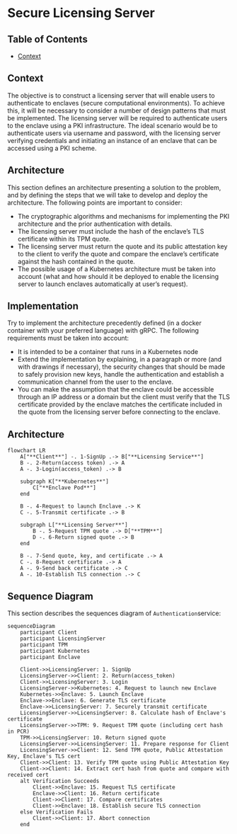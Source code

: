 
# Secure Licensing Server
## Table of Contents
- [Context](#context)

## Context
The objective is to construct a licensing server that will enable users to authenticate to enclaves (secure computational environments).
To achieve this, it will be necessary to consider a number of design patterns that must be implemented. 
The licensing server will be required to authenticate users to the enclave using a PKI infrastructure. 
The ideal scenario would be to authenticate users via username and password, with the licensing server verifying credentials and initiating an instance of an enclave that can be accessed using a PKI scheme.

## Architecture
This section defines an architecture presenting a solution to the problem, and by defining the steps that we will take to develop and deploy the architecture. The following points are important to consider:

* The cryptographic algorithms and mechanisms for implementing the PKI architecture and the prior authentication with details.
* The licensing server must include the hash of the enclave’s TLS certificate within its TPM quote. 
* The licensing server must return the quote and its public attestation key to the client to verify the quote and compare the enclave’s certificate against the hash contained in the quote.
* The possible usage of a Kubernetes architecture must be taken into account (what and how should it be deployed to enable the licensing server to launch enclaves automatically at user’s request). 

## Implementation
Try to implement the architecture precedently defined (in a docker container with your preferred language) with gRPC. 
The following requirements must be taken into account:
* It is intended to be a container that runs in a Kubernetes node
* Extend the implementation by explaining, in a paragraph or more (and with drawings if necessary), the security changes that should be made to safely provision new keys, handle the authentication and establish a communication channel from the user to the enclave. 
* You can make the assumption that the enclave could be accessible through an IP address or a domain but the client must verify that the TLS certificate provided by the enclave matches the certificate included in the quote from the licensing server before connecting to the enclave. 

## Architecture
```mermaid
flowchart LR
    A["**Client**"] -. 1-SignUp .-> B["**Licensing Service**"]
    B -. 2-Return(access token) .-> A
    A -. 3-Login(access_token) .-> B
    
    subgraph K["**Kubernetes**"]
        C["**Enclave Pod**"]
    end
    
    B -. 4-Request to launch Enclave .-> K
    C -. 5-Transmit certificate .-> B
    
    subgraph L["**Licensing Server**"]
        B -. 5-Request TPM quote .-> D["**TPM**"]
        D -. 6-Return signed quote .-> B
    end

    B -. 7-Send quote, key, and certificate .-> A    
    C -. 8-Request certificate .-> A
    A -. 9-Send back certificate .-> C
    A -. 10-Establish TLS connection .-> C
```

## Sequence Diagram
This section describes the sequences diagram of `Authentication`service:
```mermaid
sequenceDiagram
    participant Client
    participant LicensingServer
    participant TPM
    participant Kubernetes
    participant Enclave

    Client->>LicensingServer: 1. SignUp
    LicensingServer->>Client: 2. Return(access_token)
    Client->>LicensingServer: 3. Login
    LicensingServer->>Kubernetes: 4. Request to launch new Enclave
    Kubernetes->>Enclave: 5. Launch Enclave
    Enclave->>Enclave: 6. Generate TLS certificate
    Enclave->>LicensingServer: 7. Securely transmit certificate
    LicensingServer->>LicensingServer: 8. Calculate hash of Enclave's certificate
    LicensingServer->>TPM: 9. Request TPM quote (including cert hash in PCR)
    TPM->>LicensingServer: 10. Return signed quote
    LicensingServer->>LicensingServer: 11. Prepare response for Client
    LicensingServer->>Client: 12. Send TPM quote, Public Attestation Key, Enclave's TLS cert
    Client->>Client: 13. Verify TPM quote using Public Attestation Key
    Client->>Client: 14. Extract cert hash from quote and compare with received cert
    alt Verification Succeeds
        Client->>Enclave: 15. Request TLS certificate
        Enclave->>Client: 16. Return certificate
        Client->>Client: 17. Compare certificates
        Client->>Enclave: 18. Establish secure TLS connection
    else Verification Fails
        Client->>Client: 17. Abort connection
    end
```